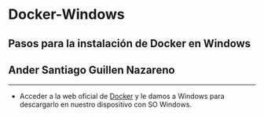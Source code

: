# Docker-Windows

## Pasos para la instalación de Docker en Windows

## Ander Santiago Guillen Nazareno
***
- Acceder a la web oficial de [Docker](https://www.docker.com/products/docker-desktop/) y le damos a Windows para descargarlo en nuestro dispositivo con SO Windows.

